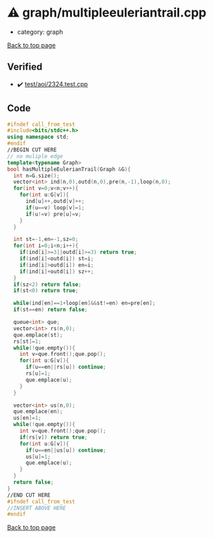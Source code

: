 <!-- mathjax config similar to math.stackexchange -->
<script type="text/javascript" async
  src="https://cdnjs.cloudflare.com/ajax/libs/mathjax/2.7.5/MathJax.js?config=TeX-MML-AM_CHTML">
</script>
<script type="text/x-mathjax-config">
  MathJax.Hub.Config({
    TeX: { equationNumbers: { autoNumber: "AMS" }},
    tex2jax: {
      inlineMath: [ ['$','$'] ],
      processEscapes: true
    },
    "HTML-CSS": { matchFontHeight: false },
    displayAlign: "left",
    displayIndent: "2em"
  });
</script>

<script type="text/javascript" src="https://cdnjs.cloudflare.com/ajax/libs/jquery/3.4.1/jquery.min.js"></script>
<script src="https://cdn.jsdelivr.net/npm/jquery-balloon-js@1.1.2/jquery.balloon.min.js" integrity="sha256-ZEYs9VrgAeNuPvs15E39OsyOJaIkXEEt10fzxJ20+2I=" crossorigin="anonymous"></script>
<script type="text/javascript" src="../../assets/js/copy-button.js"></script>
<link rel="stylesheet" href="../../assets/css/copy-button.css" />


# :warning: graph/multipleeuleriantrail.cpp
* category: graph


[Back to top page](../../index.html)



## Verified
* :heavy_check_mark: [test/aoj/2324.test.cpp](../../verify/test/aoj/2324.test.cpp.html)


## Code
```cpp
#ifndef call_from_test
#include<bits/stdc++.h>
using namespace std;
#endif
//BEGIN CUT HERE
// no muliple edge
template<typename Graph>
bool hasMultipleEulerianTrail(Graph &G){
  int n=G.size();
  vector<int> ind(n,0),outd(n,0),pre(n,-1),loop(n,0);
  for(int v=0;v<n;v++){
    for(int u:G[v]){
      ind[u]++,outd[v]++;
      if(u==v) loop[v]=1;
      if(u!=v) pre[u]=v;
    }
  }

  int st=-1,en=-1,sz=0;
  for(int i=0;i<n;i++){
    if(ind[i]>=3||outd[i]>=3) return true;
    if(ind[i]<outd[i]) st=i;
    if(ind[i]>outd[i]) en=i;
    if(ind[i]+outd[i]) sz++;
  }
  if(sz<2) return false;
  if(st<0) return true;

  while(ind[en]==1+loop[en]&&st!=en) en=pre[en];
  if(st==en) return false;

  queue<int> que;
  vector<int> rs(n,0);
  que.emplace(st);
  rs[st]=1;
  while(!que.empty()){
    int v=que.front();que.pop();
    for(int u:G[v]){
      if(u==en||rs[u]) continue;
      rs[u]=1;
      que.emplace(u);
    }
  }

  vector<int> us(n,0);
  que.emplace(en);
  us[en]=1;
  while(!que.empty()){
    int v=que.front();que.pop();
    if(rs[v]) return true;
    for(int u:G[v]){
      if(u==en||us[u]) continue;
      us[u]=1;
      que.emplace(u);
    }
  }
  return false;
}
//END CUT HERE
#ifndef call_from_test
//INSERT ABOVE HERE
#endif

```

[Back to top page](../../index.html)

